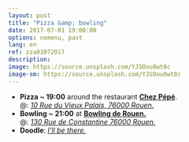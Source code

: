 ```yaml
---
layout: post
title: "Pizza &amp; bowling"
date: 2017-07-01 19:00:00
options: nomenu, past
lang: en
ref: zza01072017
description: 
image: https://source.unsplash.com/YJSOou0wt8c
image-sm: https://source.unsplash.com/YJSOou0wt8c
---
```

<ul>
<li> <h4 style="display: inline;">Pizza ~ 19:00</h4>
around the restaurant <a href="http://www.chez-pepe.com/"> <b>Chez Pépé</b></a>.
  <br>
  @: <a href="https://goo.gl/maps/9duVMqQhLuJ2"><i>10 Rue du Vieux Palais, 76000 Rouen.</i></a></li>
<li>
<h4 style="display: inline;">Bowling ~ 21:00</h4>
  at <a href="https://www.bowlingrouen.com/"> <b>Bowling de Rouen.</b></a>
  <br>
  @: <a href="https://goo.gl/maps/b3oTyp7iknL2"> <i>130 Rue de Constantine 76000 Rouen.</i></a>
</li>
<li>
<h4 style="display: inline;">Doodle</h4>: <a href="http://doodle.com/poll/ayaszmbbhbzvitn3"> <i>I'll be there.</i></a>
</li>
</ul>